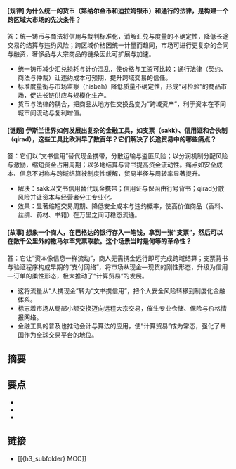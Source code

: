 #### [规律] 为什么统一的货币（第纳尔金币和迪拉姆银币）和通行的法律，是构建一个跨区域大市场的先决条件？
答：统一铸币与商法将信用与裁判标准化，消解汇兑与度量的不确定性，降低长途交易的结算与违约风险；跨区域价格因统一计量而趋同，市场可进行更复杂的合同与融资，奢侈品与大宗商品的链条因此可扩展与加速。
- 统一铸币减少汇兑损耗与计价混乱，使价格与工资可比较；通行法律（契约、商法与仲裁）让违约成本可预期，提升跨域交易的信任。
- 标准度量衡与市场监察（hisbah）降低质量不确定性，形成“可检验”的商品市场，促进长链供应与规模化生产。
- 货币与法律的耦合，把商品从地方性交换品变为“跨域资产”，利于资本在不同城市间流动与复利增值。


#### [谜题] 伊斯兰世界如何发展出复杂的金融工具，如支票（sakk）、信用证和合伙制（qirad），这些工具比欧洲早了数百年？它们解决了长途贸易中的哪些痛点？
答：它们以“文书信用”替代现金携带，分散运输与盗匪风险；以分润机制分配风险与激励，缩短资金占用周期；以多地结算与背书提高资金流动性。痛点如安全成本、信息不对称与跨域结算被制度性缓解，贸易半径与周转率显著提升。
- 解决：sakk以文书信用替代现金携带；信用证与保函由行号背书；qirad分散风险并让资本与经营者分工专业化。
- 效果：显著缩短交易周期、降低安全成本与违约概率，使高价值商品（香料、丝绸、药材、书籍）在万里之间可稳态流通。


#### [故事] 想象一个商人，在巴格达的银行存入一笔钱，拿到一张“支票”，然后可以在数千公里外的撒马尔罕凭票取款。这个场景当时是何等的革命性？
答：它让“资本像信息一样流动”，商人无需携金远行即可完成跨域结算；支票背书与验证程序构成早期的“支付网络”，将市场从现金—现货的刚性形态，升级为信用—订单的柔性形态，极大推动了“计算贸易”的发展。
- 这将流量从“人携现金”转为“文书携信用”，把个人安全风险转移到制度化金融体系。
- 标志着市场从局部小额交换迈向远程大宗交易，催生专业仓储、保险与价格情报网络。
- 金融工具的普及也推动会计与算法的应用，使“计算贸易”成为常态，强化了帝国作为全球交易平台的地位。


## 摘要


## 要点

- 
- 
- 

## 链接

- [[{h3_subfolder} MOC]]
